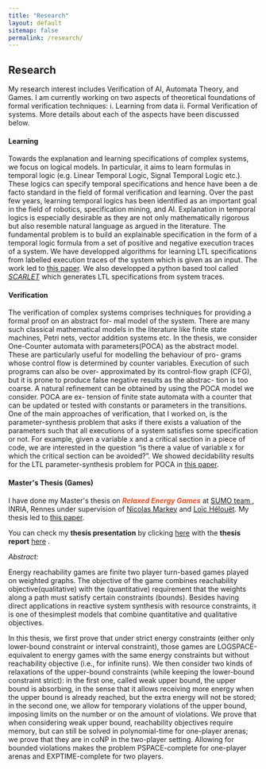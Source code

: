 ```yaml
---
title: "Research"
layout: default
sitemap: false
permalink: /research/
---
```


## Research

My research interest includes Verification of AI, Automata Theory, and Games. I am currently working on two aspects of theoretical foundations of formal verification techniques: i. Learning from data ii. Formal Verification of systems. More details about each of the aspects have been discussed below.

<div class="jumbotron">
<div class="row">
<div class="col-md-9 col-sm-12">
 <h4>Learning</h4>

 Towards the explanation and learning specifications of complex systems, we focus on logical models. In particular, it aims to learn formulas in temporal logic (e.g. Linear Temporal Logic, Signal Temporal Logic etc.). These logics can specify temporal specifications and hence have been a de facto standard in the field of formal verification and learning. Over the past few years, learning temporal logics has been identified as an important goal in the field of robotics, specification mining, and AI. Explanation in temporal logics is especially desirable as they are not only mathematically rigorous but also resemble natural language as argued in the literature.
 The fundamental problem is to build an explainable specification in the form of a temporal logic formula from a set of positive and negative execution traces of a system. We have developped algorithms for learning LTL specifications from labelled execution traces of the system which is given as an input. The work led to <a href="https://dblp.org/rec/journals/corr/abs-1909-07653">this paper</a>. We also developped a python based tool called <a href= "https://scarlet.labri.fr/">*SCARLET*</a> which generates LTL specifications from system traces.

</div>
</div>
</div>


<div class="jumbotron">
<div class="row">
<div class="col-md-9 col-sm-12">
<h4>Verification</h4>

The verification of complex systems comprises techniques for providing a formal proof on an abstract for- mal model of the system. There are many such classical mathematical models in the literature like finite state machines, Petri nets, vector addition systems etc. In the thesis, we consider One-Counter automata with parameters(POCA) as the abstract model. These are particularly useful for modelling the behaviour of pro- grams whose control flow is determined by counter variables. Execution of such programs can also be over- approximated by its control-flow graph (CFG), but it is prone to produce false negative results as the abstrac- tion is too coarse. A natural refinement can be obtained by using the POCA model we consider. POCA are ex- tension of finite state automata with a counter that can be updated or tested with constants or parameters in the transitions.
One of the main approaches of verification, that I worked on, is the parameter-synthesis problem that asks if there exists a valuation of the parameters such that all executions of a system satisfies some specification or not. For example, given a variable x and a critical section in a piece of code, we are interested in the question “is there a value of variable x for which the critical section can be avoided?”. We showed decidability results for the LTL parameter-synthesis problem for POCA in <a href="https://drops.dagstuhl.de/opus/volltexte/2022/15753/">this paper</a>. 

</div>
</div>
</div>
 

<div class="jumbotron">
<div class="row">
<div class="col-md-9 col-sm-12">
 <h4>Master's Thesis (Games)</h4>

<p>I have done my Master's thesis on <span style= "color:#F14E23"><b><i>Relaxed Energy Games</i></b></span> at <a href="https://www.irisa.fr/sumo/">SUMO team </a>, INRIA, Rennes under supervision of <a href="https://people.irisa.fr/Nicolas.Markey/">Nicolas Markey</a> and <a href="https://people.irisa.fr/Loic.Helouet/">Lo&iuml;c H&eacute;lou&euml;t</a>. My thesis led to <a href="https://dblp.org/rec/journals/corr/abs-1909-07653">this paper</a>.</p>
        
  <p> You can check my <b>thesis presentation</b> by clicking <a href="thesis/index.html" target="_blank">here</a> with the <b>thesis report</b> <a href="../papers/master_thesis.pdf" target="_blank">here</a> .</p>
  
  <i>Abstract:</i>
  <p> Energy reachability games are finite two player turn-based games played on weighted graphs. The objective of the game combines reachability objective(qualitative) with the (quantitative) requirement that the weights along a path must satisfy certain constraints (bounds). Besides having direct applications in reactive system synthesis with resource constraints, it is one of thesimplest models that combine quantitative and qualitative objectives.</p>

  <p> In this thesis, we first prove that under strict energy constraints (either only lower-bound constraint or interval constraint), those games are LOGSPACE-equivalent to energy games with the same energy constraints but without reachability objective (i.e., for infinite runs). We then consider two kinds of relaxations of the upper-bound constraints (while keeping the lower-bound constraint strict): in the first one, called weak upper bound, the upper bound is absorbing, in the sense that it allows receiving more energy when the upper bound is already reached, but the extra energy will not be stored; in the second one, we allow for temporary violations of the upper bound, imposing limits on the number or on the amount of violations. We prove that when considering weak upper bound, reachability objectives require memory, but can still be solved in polynomial-time for one-player arenas; we prove that they are in coNP in the two-player setting. Allowing for bounded violations makes the problem PSPACE-complete for one-player arenas and EXPTIME-complete for two players.
</p>

</div>
</div>
</div>
